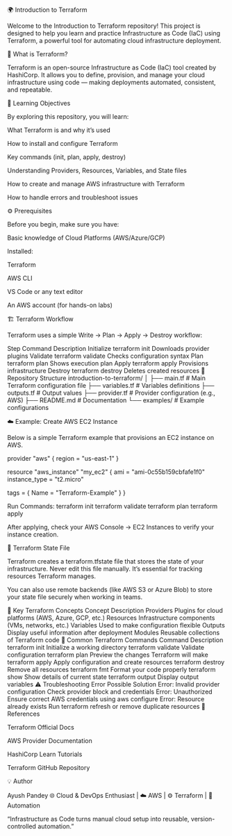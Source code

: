 🌍 Introduction to Terraform

Welcome to the Introduction to Terraform repository!
This project is designed to help you learn and practice Infrastructure as Code (IaC) using Terraform, a powerful tool for automating cloud infrastructure deployment.

🚀 What is Terraform?

Terraform is an open-source Infrastructure as Code (IaC) tool created by HashiCorp.
It allows you to define, provision, and manage your cloud infrastructure using code — making deployments automated, consistent, and repeatable.

🧠 Learning Objectives

By exploring this repository, you will learn:

What Terraform is and why it’s used

How to install and configure Terraform

Key commands (init, plan, apply, destroy)

Understanding Providers, Resources, Variables, and State files

How to create and manage AWS infrastructure with Terraform

How to handle errors and troubleshoot issues

⚙️ Prerequisites

Before you begin, make sure you have:

Basic knowledge of Cloud Platforms (AWS/Azure/GCP)

Installed:

Terraform

AWS CLI

VS Code
 or any text editor

An AWS account (for hands-on labs)

🏗️ Terraform Workflow

Terraform uses a simple Write → Plan → Apply → Destroy workflow:

Step	Command	Description
Initialize	terraform init	Downloads provider plugins
Validate	terraform validate	Checks configuration syntax
Plan	terraform plan	Shows execution plan
Apply	terraform apply	Provisions infrastructure
Destroy	terraform destroy	Deletes created resources
📁 Repository Structure
introduction-to-terraform/
│
├── main.tf                 # Main Terraform configuration file
├── variables.tf            # Variables definitions
├── outputs.tf              # Output values
├── provider.tf             # Provider configuration (e.g., AWS)
├── README.md               # Documentation
└── examples/               # Example configurations

☁️ Example: Create AWS EC2 Instance

Below is a simple Terraform example that provisions an EC2 instance on AWS.

provider "aws" {
  region = "us-east-1"
}

resource "aws_instance" "my_ec2" {
  ami           = "ami-0c55b159cbfafe1f0"
  instance_type = "t2.micro"

  tags = {
    Name = "Terraform-Example"
  }
}

Run Commands:
terraform init
terraform validate
terraform plan
terraform apply


After applying, check your AWS Console → EC2 Instances to verify your instance creation.

🔐 Terraform State File

Terraform creates a terraform.tfstate file that stores the state of your infrastructure.
Never edit this file manually. It’s essential for tracking resources Terraform manages.

You can also use remote backends (like AWS S3 or Azure Blob) to store your state file securely when working in teams.

🧩 Key Terraform Concepts
Concept	Description
Providers	Plugins for cloud platforms (AWS, Azure, GCP, etc.)
Resources	Infrastructure components (VMs, networks, etc.)
Variables	Used to make configuration flexible
Outputs	Display useful information after deployment
Modules	Reusable collections of Terraform code
🧰 Common Terraform Commands
Command	Description
terraform init	Initialize a working directory
terraform validate	Validate configuration
terraform plan	Preview the changes Terraform will make
terraform apply	Apply configuration and create resources
terraform destroy	Remove all resources
terraform fmt	Format your code properly
terraform show	Show details of current state
terraform output	Display output variables
⚠️ Troubleshooting
Error	Possible Solution
Error: Invalid provider configuration	Check provider block and credentials
Error: Unauthorized	Ensure correct AWS credentials using aws configure
Error: Resource already exists	Run terraform refresh or remove duplicate resources
📘 References

Terraform Official Docs

AWS Provider Documentation

HashiCorp Learn Tutorials

Terraform GitHub Repository

💡 Author

Ayush Pandey
🌐 Cloud & DevOps Enthusiast | ☁️ AWS | ⚙️ Terraform | 🧩 Automation

“Infrastructure as Code turns manual cloud setup into reusable, version-controlled automation.”
